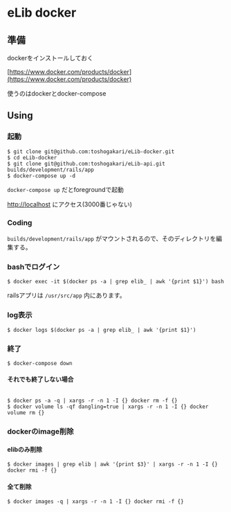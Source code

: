 # eLib docker

## 準備
dockerをインストールしておく

[https://www.docker.com/products/docker](https://www.docker.com/products/docker)

使うのはdockerとdocker-compose

## Using

### 起動

```
$ git clone git@github.com:toshogakari/eLib-docker.git
$ cd eLib-docker
$ git clone git@github.com:toshogakari/eLib-api.git builds/development/rails/app
$ docker-compose up -d
```

`docker-compose up` だとforegroundで起動

[http://localhost](http://localhost) にアクセス(3000番じゃない)

### Coding

`builds/development/rails/app` がマウントされるので、そのディレクトリを編集する。

### bashでログイン

```
$ docker exec -it $(docker ps -a | grep elib_ | awk '{print $1}') bash
```

railsアプリは `/usr/src/app` 内にあります。

### log表示

```
$ docker logs $(docker ps -a | grep elib_ | awk '{print $1}')
```

### 終了

```
$ docker-compose down
```

#### それでも終了しない場合

```

$ docker ps -a -q | xargs -r -n 1 -I {} docker rm -f {}
$ docker volume ls -qf dangling=true | xargs -r -n 1 -I {} docker volume rm {}
```

### dockerのimage削除

#### elibのみ削除

```
$ docker images | grep elib | awk '{print $3}' | xargs -r -n 1 -I {} docker rmi -f {}
```

#### 全て削除
```
$ docker images -q | xargs -r -n 1 -I {} docker rmi -f {}
```
